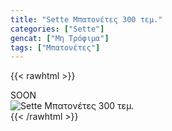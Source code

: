 ```yaml
---
title: "Sette Μπατονέτες 300 τεμ."
categories: ["Sette"]
gencat: ["Μη Τρόφιμα"]
tags: ["Μπατονέτες"]
---
```

{{< rawhtml >}}

<div class="sload428"><div class="product">SOON<br><div class="pimg"><img alt="Sette Μπατονέτες 300 τεμ." title="Sette Μπατονέτες 300 τεμ." src="/media/images/sette-mpatonetes-300-tem.jpg"></div></div></div>
{{< /rawhtml >}}


